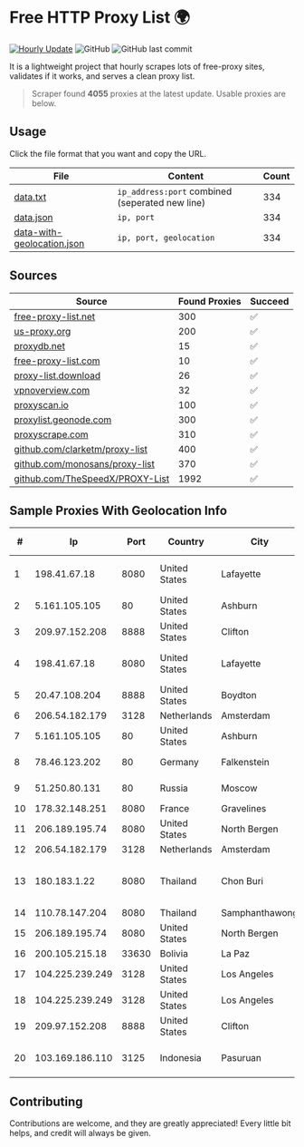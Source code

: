 
# Free HTTP Proxy List 🌍

[![Hourly Update](https://github.com/mertguvencli/http-proxy-list/actions/workflows/main.yml/badge.svg?branch=main)](https://github.com/mertguvencli/http-proxy-list/actions/workflows/main.yml)
![GitHub](https://img.shields.io/github/license/mertguvencli/http-proxy-list)
![GitHub last commit](https://img.shields.io/github/last-commit/mertguvencli/http-proxy-list)

It is a lightweight project that hourly scrapes lots of free-proxy sites, validates if it works, and serves a clean proxy list.


> Scraper found **4055** proxies at the latest update. Usable proxies are below.

## Usage

Click the file format that you want and copy the URL.


|File|Content|Count|
|----|-------|-----|
|[data.txt](https://raw.githubusercontent.com/mertguvencli/http-proxy-list/main/proxy-list/data.txt)|`ip_address:port` combined (seperated new line)|334|
|[data.json](https://raw.githubusercontent.com/mertguvencli/http-proxy-list/main/proxy-list/data.json)|`ip, port`|334|
|[data-with-geolocation.json](https://raw.githubusercontent.com/mertguvencli/http-proxy-list/main/proxy-list/data-with-geolocation.json)|`ip, port, geolocation`|334|

## Sources

|Source|Found Proxies|Succeed|
|------|-------------|-------|
|[free-proxy-list.net](https://free-proxy-list.net)|300|✅|
|[us-proxy.org](https://www.us-proxy.org)|200|✅|
|[proxydb.net](http://proxydb.net)|15|✅|
|[free-proxy-list.com](https://free-proxy-list.com/?page=&port=&type%5B%5D=http&type%5B%5D=https&up_time=0&search=Search)|10|✅|
|[proxy-list.download](https://www.proxy-list.download/HTTP)|26|✅|
|[vpnoverview.com](https://vpnoverview.com/privacy/anonymous-browsing/free-proxy-servers)|32|✅|
|[proxyscan.io](https://www.proxyscan.io)|100|✅|
|[proxylist.geonode.com](https://proxylist.geonode.com/api/proxy-list?limit=300&page=1&sort_by=lastChecked&sort_type=desc&protocols=http,https)|300|✅|
|[proxyscrape.com](https://api.proxyscrape.com/v2/?request=displayproxies&protocol=http&timeout=10000&country=all&ssl=all&anonymity=all)|310|✅|
|[github.com/clarketm/proxy-list](https://raw.githubusercontent.com/clarketm/proxy-list/master/proxy-list-raw.txt)|400|✅|
|[github.com/monosans/proxy-list](https://raw.githubusercontent.com/monosans/proxy-list/main/proxies/http.txt)|370|✅|
|[github.com/TheSpeedX/PROXY-List](https://raw.githubusercontent.com/TheSpeedX/PROXY-List/master/http.txt)|1992|✅|


## Sample Proxies With Geolocation Info

|#|Ip|Port|Country|City|Internet Service Provider|
|-|--|----|-------|----|-------------------------|
|1|198.41.67.18|8080|United States|Lafayette|Cox Communications Inc.|
|2|5.161.105.105|80|United States|Ashburn|Hetzner Online GmbH|
|3|209.97.152.208|8888|United States|Clifton|DigitalOcean, LLC|
|4|198.41.67.18|8080|United States|Lafayette|Cox Communications Inc.|
|5|20.47.108.204|8888|United States|Boydton|Microsoft Corporation|
|6|206.54.182.179|3128|Netherlands|Amsterdam|Webzilla B.V.|
|7|5.161.105.105|80|United States|Ashburn|Hetzner Online GmbH|
|8|78.46.123.202|80|Germany|Falkenstein|Hetzner Online GmbH|
|9|51.250.80.131|80|Russia|Moscow|Yandex.Cloud LLC|
|10|178.32.148.251|8080|France|Gravelines|OVH SAS|
|11|206.189.195.74|8080|United States|North Bergen|DigitalOcean, LLC|
|12|206.54.182.179|3128|Netherlands|Amsterdam|Webzilla B.V.|
|13|180.183.1.22|8080|Thailand|Chon Buri|Triple T Broadband Public Company Limited|
|14|110.78.147.204|8080|Thailand|Samphanthawong|CAT-BB|
|15|206.189.195.74|8080|United States|North Bergen|DigitalOcean, LLC|
|16|200.105.215.18|33630|Bolivia|La Paz|AXS Bolivia S. A.|
|17|104.225.239.249|3128|United States|Los Angeles|IT7 Networks Inc|
|18|104.225.239.249|3128|United States|Los Angeles|IT7 Networks Inc|
|19|209.97.152.208|8888|United States|Clifton|DigitalOcean, LLC|
|20|103.169.186.110|3125|Indonesia|Pasuruan|PT. PRATAMA HASTA UTAMA SOLUSINDO|



## Contributing

Contributions are welcome, and they are greatly appreciated! Every
little bit helps, and credit will always be given.

